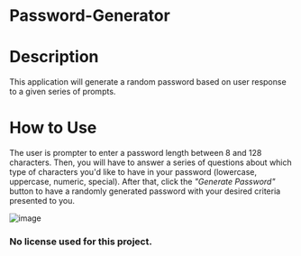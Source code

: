 # Password-Generator

# Description

This application will generate a random password based on user response to a given series of prompts.

# How to Use

The user is prompter to enter a password length between 8 and 128 characters. Then, you will have to answer a series of questions about which type of characters you'd like to have in your password (lowercase, uppercase, numeric, special). After that, click the _"Generate Password"_ button to have a randomly generated password with your desired criteria presented to you.

![image](https://github.com/jaxson-lybbert/Password-Generator/assets/132233010/e5f6c811-1a32-4e76-b9f3-90c2fbfdd529)


### No license used for this project.
